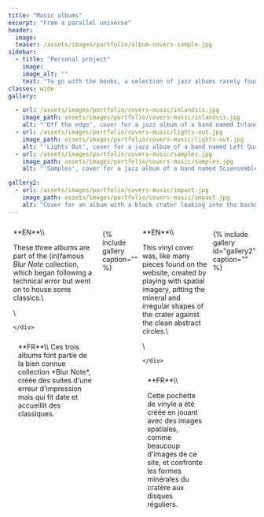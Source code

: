 ```yaml
---
title: "Music albums"
excerpt: "From a parallel universe"
header:
  image:
  teaser: /assets/images/portfolio/album-covers-sample.jpg
sidebar:
  - title: "Personal project"
    image:
    image_alt: ""
    text: "To go with the books, a selection of jazz albums rarely found in the wild.|Un ensemble d'albums de jazz qu'on trouve difficilement dans la nature, pour accompagner les livres."
classes: wide
gallery:

  - url: /assets/images/portfolio/covers-music/inlandsis.jpg
    image_path: assets/images/portfolio/covers-music/inlandsis.jpg
    alt: "'Off the edge', cover for a jazz album of a band named Inlandsis, minimalist, blue on white"
  - url: /assets/images/portfolio/covers-music/lights-out.jpg
    image_path: assets/images/portfolio/covers-music/lights-out.jpg
    alt: "'Lights Out', cover for a jazz album of a band named Left Quartet, abstract bright shapes evokes drums and lights at once"
  - url: /assets/images/portfolio/covers-music/samples.jpg
    image_path: assets/images/portfolio/covers-music/samples.jpg
    alt: "'Samples', cover for a jazz album of a band named Sciensemble, red on white, with what looks like samples under a microscope"

gallery2:
  - url: /assets/images/portfolio/covers-music/impact.jpg
    image_path: assets/images/portfolio/covers-music/impact.jpg
    alt: "Cover for an album with a black crater leaking into the background and colourful text"
---
```


<style>
/* Create two equal columns that floats next to each other */
.row {
  display: flex;
}

/* Create two equal columns that sits next to each other */
.column {
  flex: 50%;
  padding: 10px;
}
/* Clear floats after the columns */
.row:after {
  content: "";
  display: table;
  clear: both;
}
</style>

<div class="row">
  <div class="column" markdown="span">
**EN**\\

These three albums are part of the (in)famous *Blur Note* collection, which began following a technical error but went on to house some classics.\\

\\


    </div>
  <div class="column" markdown="span">
**FR**\\
Ces trois albums font partie de la bien connue collection *Blur Note*, créée des suites d'une erreur d'impression mais qui fit date et accueillit des classiques.
  </div>
</div>

{% include gallery caption="" %}

<div class="row">
  <div class="column" markdown="span">
**EN**\\

This vinyl cover was, like many pieces found on the website, created by playing with spatial imagery, pitting the mineral and irregular shapes of the crater against the clean abstract circles.\\

\\


    </div>
  <div class="column" markdown="span">
**FR**\\

Cette pochette de vinyle a été créée en jouant avec des images spatiales, comme beaucoup d'images de ce site, et confronte les formes minérales du cratère aux disques réguliers.
  </div>
</div>

{% include gallery id="gallery2" caption="" %}

